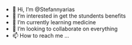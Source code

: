 - 👋 Hi, I’m @Stefannyarias
- 👀 I’m interested in get the stundents benefits 
- 🌱 I’m currently learning medicine
- 💞️ I’m looking to collaborate on everything
- 📫 How to reach me ...

<!---
Stefannyarias/Stefannyarias is a ✨ special ✨ repository because its `README.md` (this file) appears on your GitHub profile.
You can click the Preview link to take a look at your changes.
--->

